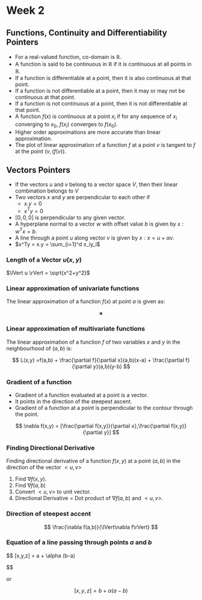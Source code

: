 # Week 2

## Functions, Continuity and Differentiability Pointers

- For a real-valued function, co-domain is $\mathbb{R}$.
- A function is said to be continuous in $\mathbb{R}$ if it is continuous at all points in $\mathbb{R}$.
- If a function is differentiable at a point, then it is also continuous at that point.
- If a function is not differentiable at a point, then it may or may not be continuous at that point.
- If a function is not continuous at a point, then it is not differentiable at that point.
- A function $f(x)$ is continuous at a point $x_i$ if for any sequence of $x_i$ converging to $x_0$, $f(x_i)$ converges to $f(x_0)$.
- Higher order approximations are more accurate than linear approximation.
- The plot of linear approximation of a function $f$ at a point $v$ is tangent to $f$ at the point $(v,(f(v))$.

## Vectors Pointers

- If the vectors $u$ and $v$ belong to a vector space $V$, then their linear combination belongs to $V$
- Two vectors $x$ and $y$ are perpendicular to each other if
    - $x.y = 0$
    - $x^Ty = 0$
- $[0,0,0]$ is perpendicular to any given vector.
- A hyperplane normal to a vector $w$ with offset value $b$ is given by ${x: w^Tx = b}$.
- A line through a point $u$ along vector $v$ is given by ${x:x = u + \alpha v}$.
- $x^Ty = x.y = \sum_{i=1}^d x_iy_i$

### Length of a Vector $u(x,y)$

$\lVert u \rVert = \sqrt{x^2+y^2}$

### Linear approximation of univariate functions

The linear approximation of a function $f(x)$ at point $a$ is given as:

$$
⁍
$$

### Linear approximation of multivariate functions

The linear approximation of a function $f$ of two variables $x$ and $y$ in the neighbourhood of $(a,b)$ is:

$$
L(x,y) =f(a,b) + \frac{\partial f}{\partial x}(a,b)(x-a) + \frac{\partial f}{\partial y}(a,b)(y-b) 
$$

### Gradient of a function

- Gradient of a function evaluated at a point is a vector.
- It points in the direction of the steepest ascent.
- Gradient of a function at a point is perpendicular to the contour through the point.

$$
\nabla f(x,y) = [\frac{\partial f(x,y)}{\partial x},\frac{\partial f(x,y)}{\partial y}]
$$

### Finding Directional Derivative

Finding directional derivative of a function $f(x,y)$ at a point $(a,b)$ in the direction of the vector $<u,v>$

1. Find $\nabla f(x,y)$.
2. Find $\nabla f(a,b)$
3. Convert $<u,v>$ to unit vector.
4. Directional Derivative = Dot product of $\nabla f(a,b)$ and $<u,v>$.

### Direction of steepest accent

$$
\frac{\nabla f(a,b)}{\lVert\nabla f\rVert}
$$

### Equation of a line passing through points $a$ and $b$

$$
[x,y,z] = a + \alpha (b-a)

$$

or

$$
[x,y,z] = b + \alpha (a-b)
$$
